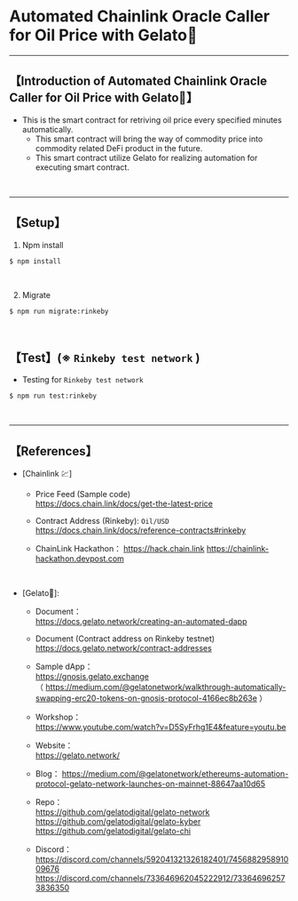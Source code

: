 # Automated Chainlink Oracle Caller for Oil Price with Gelato🍦

***
## 【Introduction of Automated Chainlink Oracle Caller for Oil Price with Gelato🍦】
- This is the smart contract for retriving oil price every specified minutes automatically.
  - This smart contract will bring the way of commodity price into commodity related DeFi product in the future. 
  - This smart contract utilize Gelato for realizing automation for executing smart contract.

&nbsp;

***

## 【Setup】
1. Npm install
```
$ npm install
```

<br>


2. Migrate
```
$ npm run migrate:rinkeby
```

&nbsp;

## 【Test】(※ `Rinkeby test network` )
- Testing for `Rinkeby test network`
```
$ npm run test:rinkeby
```


<br>

***

## 【References】
- [Chainlink 💹]
  - Price Feed (Sample code)  
    https://docs.chain.link/docs/get-the-latest-price  
  
  - Contract Address (Rinkeby): `Oil/USD`  
    https://docs.chain.link/docs/reference-contracts#rinkeby  

  - ChainLink Hackathon：
    https://hack.chain.link
    https://chainlink-hackathon.devpost.com

<br>

- [Gelato🍦]:
  - Document：  
    https://docs.gelato.network/creating-an-automated-dapp  

  - Document (Contract address on Rinkeby testnet)  
    https://docs.gelato.network/contract-addresses

  - Sample dApp：  
    https://gnosis.gelato.exchange  
    （ https://medium.com/@gelatonetwork/walkthrough-automatically-swapping-erc20-tokens-on-gnosis-protocol-4166ec8b263e ）

  - Workshop：  
    https://www.youtube.com/watch?v=D5SyFrhg1E4&feature=youtu.be   

  - Website：  
    https://gelato.network/
  
  - Blog： 
    https://medium.com/@gelatonetwork/ethereums-automation-protocol-gelato-network-launches-on-mainnet-88647aa10d65
  
  - Repo：  
    https://github.com/gelatodigital/gelato-network 
    https://github.com/gelatodigital/gelato-kyber
    https://github.com/gelatodigital/gelato-chi
  
  - Discord：  
    https://discord.com/channels/592041321326182401/745688295891009676  
    https://discord.com/channels/733646962045222912/733646962573836350  

